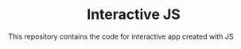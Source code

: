 <h1 align="center">Interactive JS</h1>
This repository contains the code for interactive app created with JS
